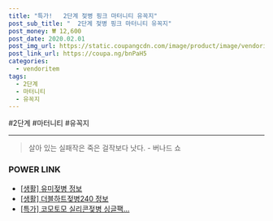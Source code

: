 ```yaml
--- 
title: "특가!   2단계 젖병 핑크 마터니티 유꼭지" 
post_sub_title: "  2단계 젖병 핑크 마터니티 유꼭지" 
post_money: ₩ 12,600 
post_date: 2020.02.01 
post_img_url: https://static.coupangcdn.com/image/product/image/vendoritem/2016/03/22/3006489850/e4865c95-b45a-4185-aa36-8df1b9ef5740.jpg 
post_link_url: https://coupa.ng/bnPaH5 
categories: 
  - vendoritem 
tags: 
  - 2단계 
  - 마터니티 
  - 유꼭지 
--- 
```

  #2단계 #마터니티 #유꼭지 
<hr> 

> 살아 있는 실패작은 죽은 걸작보다 낫다. - 버나드 쇼 


### POWER LINK

* <a href="https://blog.naver.com/fasyy4321/221759496934" target="_blank"> [생활] 유미젖병 정보 </a>
* <a href="https://blog.naver.com/fasyy4321/221766331073" target="_blank"> [생활] 더블하트젖병240 정보 </a>
* <a href="https://blog.naver.com/an0733/221792665994" target="_blank">[특가] 코모토모 실리콘젖병 싱글팩...</a>
